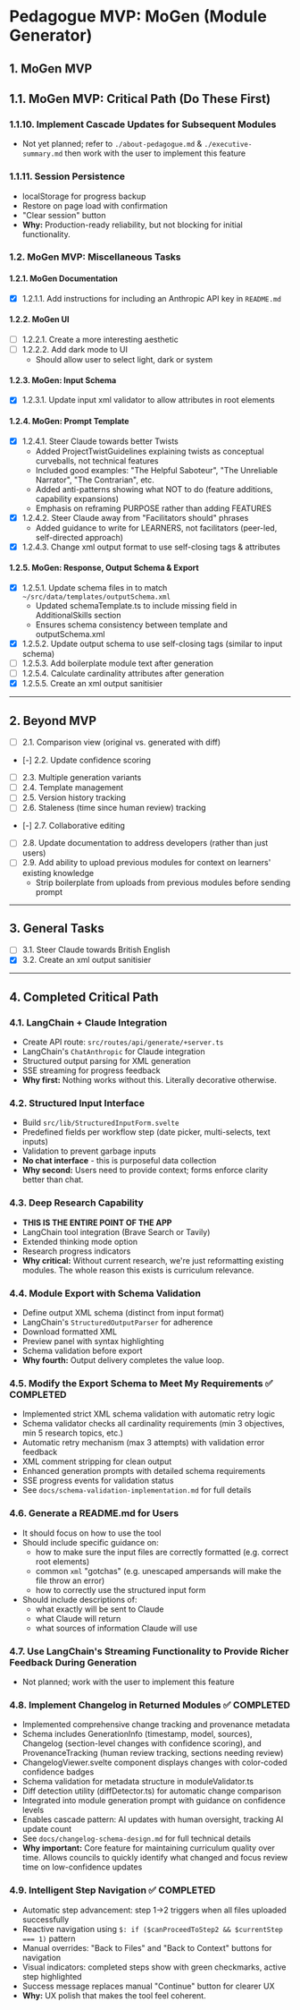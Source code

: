 # Pedagogue MVP: MoGen (Module Generator)

## 1. MoGen MVP

## 1.1. MoGen MVP: Critical Path (Do These First)

### 1.1.10. Implement Cascade Updates for Subsequent Modules
- Not yet planned; refer to `./about-pedagogue.md` & `./executive-summary.md` then work with the user to implement this feature

### 1.1.11. Session Persistence
- localStorage for progress backup
- Restore on page load with confirmation
- "Clear session" button
- **Why:** Production-ready reliability, but not blocking for initial functionality.

### 1.2. MoGen MVP: Miscellaneous Tasks

#### 1.2.1. MoGen Documentation
- [x] 1.2.1.1. Add instructions for including an Anthropic API key in `README.md`

#### 1.2.2. MoGen UI
- [ ] 1.2.2.1. Create a more interesting aesthetic
- [ ] 1.2.2.2. Add dark mode to UI
  - Should allow user to select light, dark or system

#### 1.2.3. MoGen: Input Schema
- [x] 1.2.3.1. Update input xml validator to allow attributes in root elements

#### 1.2.4. MoGen: Prompt Template
- [x] 1.2.4.1. Steer Claude towards better Twists
  - Added ProjectTwistGuidelines explaining twists as conceptual curveballs, not technical features
  - Included good examples: "The Helpful Saboteur", "The Unreliable Narrator", "The Contrarian", etc.
  - Added anti-patterns showing what NOT to do (feature additions, capability expansions)
  - Emphasis on reframing PURPOSE rather than adding FEATURES
- [x] 1.2.4.2. Steer Claude away from "Facilitators should" phrases
  - Added guidance to write for LEARNERS, not facilitators (peer-led, self-directed approach)
- [x] 1.2.4.3. Change xml output format to use self-closing tags & attributes

#### 1.2.5. MoGen: Response, Output Schema & Export
- [x] 1.2.5.1. Update schema files in to match `~/src/data/templates/outputSchema.xml`
  - Updated schemaTemplate.ts to include missing <Importance> field in AdditionalSkills section
  - Ensures schema consistency between template and outputSchema.xml
- [x] 1.2.5.2. Update output schema to use self-closing tags (similar to input schema)
- [ ] 1.2.5.3. Add boilerplate module text after generation
- [ ] 1.2.5.4. Calculate cardinality attributes after generation
- [x] 1.2.5.5. Create an xml output sanitisier

---

## 2. Beyond MVP
- [ ] 2.1. Comparison view (original vs. generated with diff)
- [-] 2.2. Update confidence scoring
- [ ] 2.3. Multiple generation variants
- [ ] 2.4. Template management
- [ ] 2.5. Version history tracking
- [ ] 2.6. Staleness (time since human review) tracking
- [-] 2.7. Collaborative editing
- [ ] 2.8. Update documentation to address developers (rather than just users)
- [ ] 2.9. Add ability to upload previous modules for context on learners' existing knowledge
  - Strip boilerplate from uploads from previous modules before sending prompt

---

## 3. General Tasks
- [ ] 3.1. Steer Claude towards British English
- [x] 3.2. Create an xml output sanitisier

---

## 4. Completed Critical Path

### 4.1. LangChain + Claude Integration
- Create API route: `src/routes/api/generate/+server.ts`
- LangChain's `ChatAnthropic` for Claude integration
- Structured output parsing for XML generation
- SSE streaming for progress feedback
- **Why first:** Nothing works without this. Literally decorative otherwise.

### 4.2. Structured Input Interface
- Build `src/lib/StructuredInputForm.svelte`
- Predefined fields per workflow step (date picker, multi-selects, text inputs)
- Validation to prevent garbage inputs
- **No chat interface** - this is purposeful data collection
- **Why second:** Users need to provide context; forms enforce clarity better than chat.

### 4.3. Deep Research Capability
- **THIS IS THE ENTIRE POINT OF THE APP**
- LangChain tool integration (Brave Search or Tavily)
- Extended thinking mode option
- Research progress indicators
- **Why critical:** Without current research, we're just reformatting existing modules. The whole reason this exists is curriculum relevance.

### 4.4. Module Export with Schema Validation
- Define output XML schema (distinct from input format)
- LangChain's `StructuredOutputParser` for adherence
- Download formatted XML
- Preview panel with syntax highlighting
- Schema validation before export
- **Why fourth:** Output delivery completes the value loop.

### 4.5. Modify the Export Schema to Meet My Requirements ✅ COMPLETED
- Implemented strict XML schema validation with automatic retry logic
- Schema validator checks all cardinality requirements (min 3 objectives, min 5 research topics, etc.)
- Automatic retry mechanism (max 3 attempts) with validation error feedback
- XML comment stripping for clean output
- Enhanced generation prompts with detailed schema requirements
- SSE progress events for validation status
- See `docs/schema-validation-implementation.md` for full details

### 4.6. Generate a README.md for Users
- It should focus on how to use the tool
- Should include specific guidance on:
  - how to make sure the input files are correctly formatted (e.g. correct root elements)
  - common `xml` "gotchas" (e.g. unescaped ampersands will make the file throw an error)
  - how to correctly use the structured input form
- Should include descriptions of:
  - what exactly will be sent to Claude
  - what Claude will return
  - what sources of information Claude will use

### 4.7. Use LangChain's Streaming Functionality to Provide Richer Feedback During Generation
- Not planned; work with the user to implement this feature

### 4.8. Implement Changelog in Returned Modules ✅ COMPLETED
- Implemented comprehensive change tracking and provenance metadata
- Schema includes GenerationInfo (timestamp, model, sources), Changelog (section-level changes with confidence scoring), and ProvenanceTracking (human review tracking, sections needing review)
- ChangelogViewer.svelte component displays changes with color-coded confidence badges
- Schema validation for metadata structure in moduleValidator.ts
- Diff detection utility (diffDetector.ts) for automatic change comparison
- Integrated into module generation prompt with guidance on confidence levels
- Enables cascade pattern: AI updates with human oversight, tracking AI update count
- See `docs/changelog-schema-design.md` for full technical details
- **Why important:** Core feature for maintaining curriculum quality over time. Allows councils to quickly identify what changed and focus review time on low-confidence updates

### 4.9. Intelligent Step Navigation ✅ COMPLETED
- Automatic step advancement: step 1→2 triggers when all files uploaded successfully
- Reactive navigation using `$: if ($canProceedToStep2 && $currentStep === 1)` pattern
- Manual overrides: "Back to Files" and "Back to Context" buttons for navigation
- Visual indicators: completed steps show with green checkmarks, active step highlighted
- Success message replaces manual "Continue" button for clearer UX
- **Why:** UX polish that makes the tool feel coherent.
